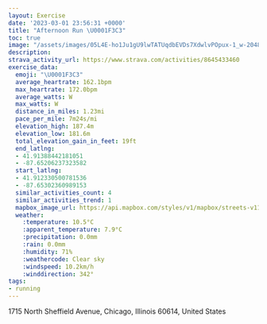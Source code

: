 ```yaml
---
layout: Exercise
date: '2023-03-01 23:56:31 +0000'
title: "Afternoon Run \U0001F3C3"
toc: true
image: "/assets/images/05L4E-ho1Ju1gU9lwTATUqdbEVDs7XdwlvPOpux-1_w-2048x1536.jpg.jpeg"
description:
strava_activity_url: https://www.strava.com/activities/8645433460
exercise_data:
  emoji: "\U0001F3C3"
  average_heartrate: 162.1bpm
  max_heartrate: 172.0bpm
  average_watts: W
  max_watts: W
  distance_in_miles: 1.23mi
  pace_per_mile: 7m24s/mi
  elevation_high: 187.4m
  elevation_low: 181.6m
  total_elevation_gain_in_feet: 19ft
  end_latlng:
  - 41.91388442181051
  - -87.65206237323582
  start_latlng:
  - 41.912330500781536
  - -87.65302360989153
  similar_activities_count: 4
  similar_activities_trend: 1
  mapbox_image_url: https://api.mapbox.com/styles/v1/mapbox/streets-v11/static/path-5+787af2-1.0(%7Bly~Fdw~uOeBFcD%40uFL%7BHBsIN%7BEBY%3FIEA_%40%40eC%3FMFO%7CBItDI%7CVY),pin-s-s+e5b22e(-87.65315,41.91454),pin-s-f+89ae00(-87.65215000000002,41.91625)/auto/800x800?access_token=pk.eyJ1Ijoiam9zaGJlY2ttYW4iLCJhIjoiY205eWR2aDd1MWZ6djJrbXc4a3M0bWZleiJ9.XiG9OWkNcZk2QzjJbxLB4A
  weather:
    :temperature: 10.5°C
    :apparent_temperature: 7.9°C
    :precipitation: 0.0mm
    :rain: 0.0mm
    :humidity: 71%
    :weathercode: Clear sky
    :windspeed: 10.2km/h
    :winddirection: 342°
tags:
- running
---
```

1715 North Sheffield Avenue, Chicago, Illinois 60614, United States
